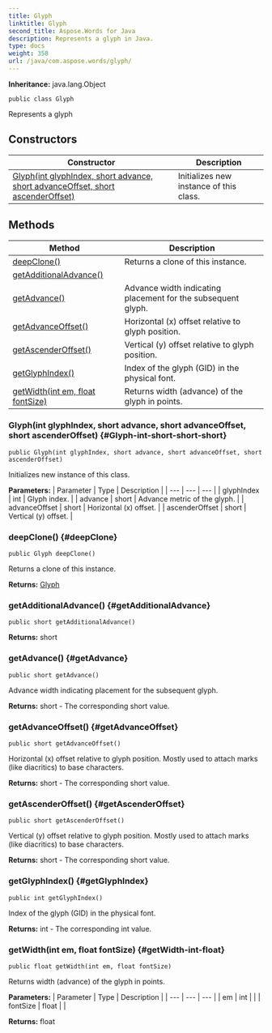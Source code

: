 ```yaml
---
title: Glyph
linktitle: Glyph
second_title: Aspose.Words for Java
description: Represents a glyph in Java.
type: docs
weight: 358
url: /java/com.aspose.words/glyph/
---
```


**Inheritance:**
java.lang.Object
```
public class Glyph
```

Represents a glyph
## Constructors

| Constructor | Description |
| --- | --- |
| [Glyph(int glyphIndex, short advance, short advanceOffset, short ascenderOffset)](#Glyph-int-short-short-short) | Initializes new instance of this class. |
## Methods

| Method | Description |
| --- | --- |
| [deepClone()](#deepClone) | Returns a clone of this instance. |
| [getAdditionalAdvance()](#getAdditionalAdvance) |  |
| [getAdvance()](#getAdvance) | Advance width indicating placement for the subsequent glyph. |
| [getAdvanceOffset()](#getAdvanceOffset) | Horizontal (x) offset relative to glyph position. |
| [getAscenderOffset()](#getAscenderOffset) | Vertical (y) offset relative to glyph position. |
| [getGlyphIndex()](#getGlyphIndex) | Index of the glyph (GID) in the physical font. |
| [getWidth(int em, float fontSize)](#getWidth-int-float) | Returns width (advance) of the glyph in points. |
### Glyph(int glyphIndex, short advance, short advanceOffset, short ascenderOffset) {#Glyph-int-short-short-short}
```
public Glyph(int glyphIndex, short advance, short advanceOffset, short ascenderOffset)
```


Initializes new instance of this class.

**Parameters:**
| Parameter | Type | Description |
| --- | --- | --- |
| glyphIndex | int | Glyph index. |
| advance | short | Advance metric of the glyph. |
| advanceOffset | short | Horizontal (x) offset. |
| ascenderOffset | short | Vertical (y) offset. |

### deepClone() {#deepClone}
```
public Glyph deepClone()
```


Returns a clone of this instance.

**Returns:**
[Glyph](../../com.aspose.words/glyph/)
### getAdditionalAdvance() {#getAdditionalAdvance}
```
public short getAdditionalAdvance()
```




**Returns:**
short
### getAdvance() {#getAdvance}
```
public short getAdvance()
```


Advance width indicating placement for the subsequent glyph.

**Returns:**
short - The corresponding  short  value.
### getAdvanceOffset() {#getAdvanceOffset}
```
public short getAdvanceOffset()
```


Horizontal (x) offset relative to glyph position. Mostly used to attach marks (like diacritics) to base characters.

**Returns:**
short - The corresponding  short  value.
### getAscenderOffset() {#getAscenderOffset}
```
public short getAscenderOffset()
```


Vertical (y) offset relative to glyph position. Mostly used to attach marks (like diacritics) to base characters.

**Returns:**
short - The corresponding  short  value.
### getGlyphIndex() {#getGlyphIndex}
```
public int getGlyphIndex()
```


Index of the glyph (GID) in the physical font.

**Returns:**
int - The corresponding  int  value.
### getWidth(int em, float fontSize) {#getWidth-int-float}
```
public float getWidth(int em, float fontSize)
```


Returns width (advance) of the glyph in points.

**Parameters:**
| Parameter | Type | Description |
| --- | --- | --- |
| em | int |  |
| fontSize | float |  |

**Returns:**
float

